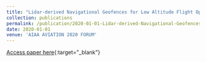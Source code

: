 ```yaml
---
title: "Lidar-derived Navigational Geofences for Low Altitude Flight Operations"
collection: publications
permalink: /publication/2020-01-01-Lidar-derived-Navigational-Geofences-for-Low-Altitude-Flight-Operations
date: 2020-01-01
venue: 'AIAA AVIATION 2020 FORUM'
---
```

[Access paper here](https://www.nasa.gov/sites/default/files/atoms/files/2020-moore_aviation2020-2908-508.pdf){:target="_blank"}
